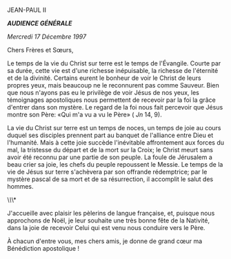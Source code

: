 JEAN-PAUL II


***AUDIENCE GÉNÉRALE***

*Mercredi 17 Décembre 1997*

Chers Frères et Sœurs,

Le temps de la vie du Christ sur terre est le temps de l'Évangile. Courte par sa durée, cette vie est d'une richesse inépuisable, la richesse de l'éternité et de la divinité. Certains eurent le bonheur de voir le Christ de leurs propres yeux, mais beaucoup ne le reconnurent pas comme Sauveur. Bien que nous n'ayons pas eu le privilège de voir Jésus de nos yeux, les témoignages apostoliques nous permettent de recevoir par la foi la grâce d'entrer dans son mystère. Le regard de la foi nous fait percevoir que Jésus montre son Père: «Qui m'a vu a vu le Père» ( *Jn* 14, 9).

La vie du Christ sur terre est un temps de noces, un temps de joie au cours duquel ses disciples prennent part au banquet de l'alliance entre Dieu et l'humanité. Mais à cette joie succède l'inévitable affrontement aux forces du mal, la tristesse du départ et de la mort sur la Croix; le Christ meurt sans avoir été reconnu par une partie de son peuple. La foule de Jérusalem a beau crier sa joie, les chefs du peuple repoussent le Messie. Le temps de la vie de Jésus sur terre s'achèvera par son offrande rédemptrice; par le mystère pascal de sa mort et de sa résurrection, il accomplit le salut des hommes.

\\*\\*\\*

J'accueille avec plaisir les pèlerins de langue française, et, puisque nous approchons de Noël, je leur souhaite une très bonne fête de la Nativité, dans la joie de recevoir Celui qui est venu nous conduire vers le Père.

À chacun d'entre vous, mes chers amis, je donne de grand cœur ma Bénédiction apostolique !